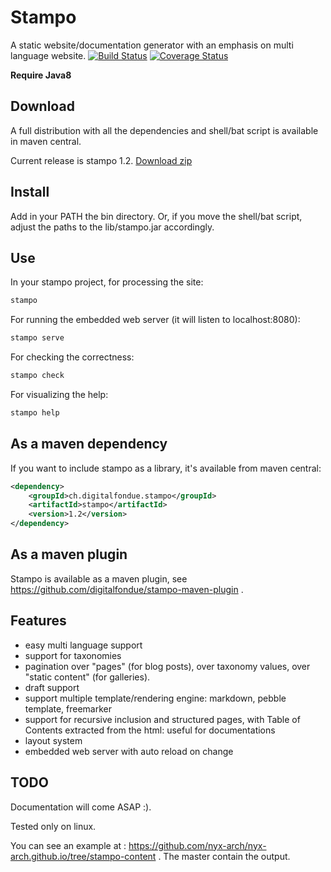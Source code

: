 Stampo
======

A static website/documentation generator with an emphasis on multi language website. [![Build Status](https://travis-ci.org/digitalfondue/stampo.svg?branch=master)](https://travis-ci.org/digitalfondue/stampo) [![Coverage Status](https://coveralls.io/repos/digitalfondue/stampo/badge.svg?branch=master)](https://coveralls.io/r/digitalfondue/stampo?branch=master)

**Require Java8**

## Download

A full distribution with all the dependencies and shell/bat script is available in maven central.

Current release is stampo 1.2. [Download zip](https://repo1.maven.org/maven2/ch/digitalfondue/stampo/stampo/1.2/stampo-1.2.zip)

## Install

Add in your PATH the bin directory. Or, if you move the shell/bat script, adjust the paths to the lib/stampo.jar accordingly.

## Use

In your stampo project, for processing the site:

```sh
stampo
```

For running the embedded web server (it will listen to localhost:8080):

```sh
stampo serve
```

For checking the correctness:

```sh
stampo check
```

For visualizing the help:

```sh
stampo help
```

## As a maven dependency

If you want to include stampo as a library, it's available from maven central:

```XML
<dependency>
	<groupId>ch.digitalfondue.stampo</groupId>
	<artifactId>stampo</artifactId>
	<version>1.2</version>
</dependency>
```

## As a maven plugin

Stampo is available as a maven plugin, see https://github.com/digitalfondue/stampo-maven-plugin .

## Features

 - easy multi language support
 - support for taxonomies
 - pagination over "pages" (for blog posts), over taxonomy values, over "static content" (for galleries).
 - draft support
 - support multiple template/rendering engine: markdown, pebble template, freemarker
 - support for recursive inclusion and structured pages, with Table of Contents extracted from the html: useful for documentations
 - layout system
 - embedded web server with auto reload on change

## TODO

Documentation will come ASAP :).

Tested only on linux. 

You can see an example at : https://github.com/nyx-arch/nyx-arch.github.io/tree/stampo-content . The master contain the output.
